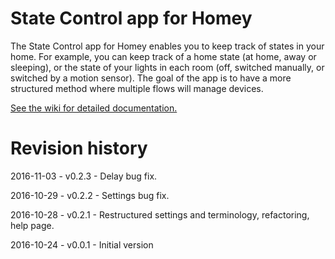 # State Control app for Homey

The State Control app for Homey enables you to keep track of states in your home. For example, you can keep track of a home state (at home, away or sleeping), or the state of your lights in each room (off, switched manually, or switched by a motion sensor).
The goal of the app is to have a more structured method where multiple flows will manage devices.

[See the wiki for detailed documentation.](https://github.com/SergeRegoor/nl.regoor.statecontrol/wiki)

# Revision history

2016-11-03 - v0.2.3 - Delay bug fix.

2016-10-29 - v0.2.2 - Settings bug fix.

2016-10-28 - v0.2.1 - Restructured settings and terminology, refactoring, help page.

2016-10-24 - v0.0.1 - Initial version
